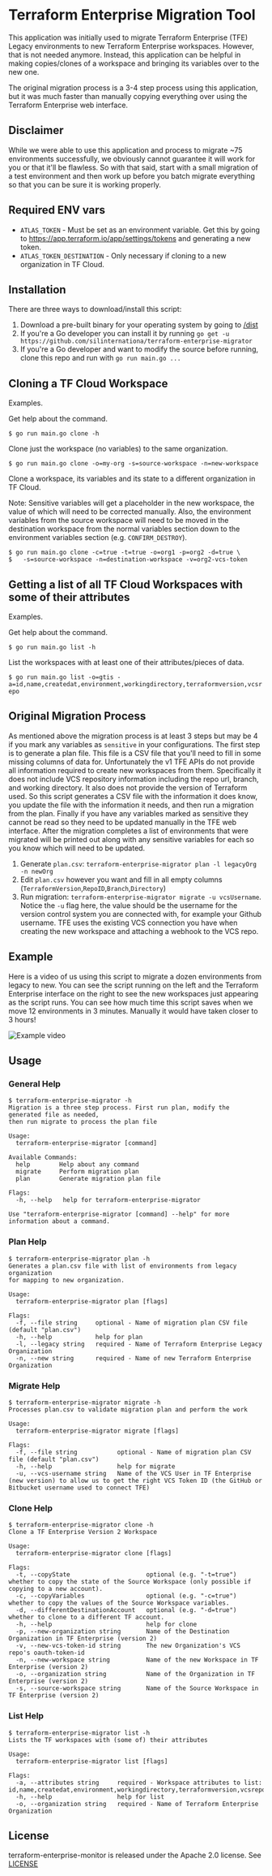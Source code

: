 # Terraform Enterprise Migration Tool
This application was initially used to migrate Terraform Enterprise (TFE) Legacy environments to new 
Terraform Enterprise workspaces.  However, that is not needed anymore. Instead, this application 
can be helpful in making copies/clones of a workspace and bringing its variables over to the new one.

The original migration process is a 3-4 step process using this application, but it was much faster than 
manually copying everything over using the Terraform Enterprise web interface. 

## Disclaimer
While we were able to use this application and process to migrate ~75 environments successfully, we obviously cannot
guarantee it will work for you or that it'll be flawless. So with that said, start with a small migration of a test
environment and then work up before you batch migrate everything so that you can be sure it is working properly.

## Required ENV vars
- `ATLAS_TOKEN` - Must be set as an environment variable. Get this by going to 
https://app.terraform.io/app/settings/tokens and generating a new token.
- `ATLAS_TOKEN_DESTINATION` - Only necessary if cloning to a new organization in TF Cloud.


## Installation
There are three ways to download/install this script:

1. Download a pre-built binary for your operating system by going to [/dist](https://github.com/silinternational/terraform-enterprise-migrator/tree/master/dist)
2. If you're a Go developer you can install it by running `go get -u https://github.com/silinternationa/terraform-enterprise-migrator`
3. If you're a Go developer and want to modify the source before running, clone this repo and run with `go run main.go ...`

## Cloning a TF Cloud Workspace
Examples.

Get help about the command.

```$ go run main.go clone -h```

Clone just the workspace (no variables) to the same organization.

```$ go run main.go clone -o=my-org -s=source-workspace -n=new-workspace```

Clone a workspace, its variables and its state to a different organization in TF Cloud.

Note: Sensitive variables will get a placeholder in the new workspace, the value of
which will need to be corrected manually.  Also, the environment variables from the source
workspace will need to be moved in the destination workspace from the normal variables section
down to the environment variables section (e.g. `CONFIRM_DESTROY`).

```
$ go run main.go clone -c=true -t=true -o=org1 -p=org2 -d=true \
$   -s=source-workspace -n=destination-workspace -v=org2-vcs-token
```


## Getting a list of all TF Cloud Workspaces with some of their attributes 
Examples.

Get help about the command.

```$ go run main.go list -h```

List the workspaces with at least one of their attributes/pieces of data.

```$ go run main.go list -o=gtis -a=id,name,createdat,environment,workingdirectory,terraformversion,vcsrepo```


## Original Migration Process
As mentioned above the migration process is at least 3 steps but may be 4 if you mark any variables as `sensitive` 
in your configurations. The first step is to generate a plan file. This file is a CSV file that you'll need to fill 
in some missing columns of data for. Unfortunately the v1 TFE APIs do not provide all information required to create 
new workspaces from them. Specifically it does not include VCS repository information including the repo url, 
branch, and working directory. It also does not provide the version of Terraform used. So this script generates a 
CSV file with the information it does know, you update the file with the information it needs, and then run a 
migration from the plan. Finally if you have any variables marked as sensitive they cannot be read so they need to be 
updated manually in the TFE web interface. After the migration completes a list of environments that were migrated 
will be printed out along with any sensitive variables for each so you know which will need to be updated.

1. Generate `plan.csv`: `terraform-enterprise-migrator plan -l legacyOrg -n newOrg`
2. Edit `plan.csv` however you want and fill in all empty columns (`TerraformVersion`,`RepoID`,`Branch`,`Directory`)
3. Run migration: `terraform-enterprise-migrator migrate -u vcsUsername`. Notice the `-u` flag here, the value should be
the username for the version control system you are connected with, for example your Github username. TFE uses the 
existing VCS connection you have when creating the new workspace and attaching a webhook to the VCS repo.

## Example
Here is a video of us using this script to migrate a dozen environments from legacy to new. You can see the script 
running on the left and the Terraform Enterprise interface on the right to see the new workspaces just appearing as the 
script runs. You can see how much time this script saves when we move 12 environments in 3 minutes. Manually it would 
have taken closer to 3 hours!

![Example video](video.gif)

## Usage

### General Help
```text
$ terraform-enterprise-migrator -h
Migration is a three step process. First run plan, modify the generated file as needed,
then run migrate to process the plan file

Usage:
  terraform-enterprise-migrator [command]

Available Commands:
  help        Help about any command
  migrate     Perform migration plan
  plan        Generate migration plan file

Flags:
  -h, --help   help for terraform-enterprise-migrator

Use "terraform-enterprise-migrator [command] --help" for more information about a command.
```

### Plan Help
```text
$ terraform-enterprise-migrator plan -h
Generates a plan.csv file with list of environments from legacy organization
for mapping to new organization.

Usage:
  terraform-enterprise-migrator plan [flags]

Flags:
  -f, --file string     optional - Name of migration plan CSV file (default "plan.csv")
  -h, --help            help for plan
  -l, --legacy string   required - Name of Terraform Enterprise Legacy Organization
  -n, --new string      required - Name of new Terraform Enterprise Organization
```

### Migrate Help
```text
$ terraform-enterprise-migrator migrate -h
Processes plan.csv to validate migration plan and perform the work

Usage:
  terraform-enterprise-migrator migrate [flags]

Flags:
  -f, --file string           optional - Name of migration plan CSV file (default "plan.csv")
  -h, --help                  help for migrate
  -u, --vcs-username string   Name of the VCS User in TF Enterprise (new version) to allow us to get the right VCS Token ID (the GitHub or Bitbucket username used to connect TFE)
```

### Clone Help
```text
$ terraform-enterprise-migrator clone -h
Clone a TF Enterprise Version 2 Workspace

Usage:
  terraform-enterprise-migrator clone [flags]

Flags:
  -t, --copyState                     optional (e.g. "-t=true") whether to copy the state of the Source Workspace (only possible if copying to a new account).
  -c, --copyVariables                 optional (e.g. "-c=true") whether to copy the values of the Source Workspace variables.
  -d, --differentDestinationAccount   optional (e.g. "-d=true") whether to clone to a different TF account.
  -h, --help                          help for clone
  -p, --new-organization string       Name of the Destination Organization in TF Enterprise (version 2)
  -v, --new-vcs-token-id string       The new Organization's VCS repo's oauth-token-id
  -n, --new-workspace string          Name of the new Workspace in TF Enterprise (version 2)
  -o, --organization string           Name of the Organization in TF Enterprise (version 2)
  -s, --source-workspace string       Name of the Source Workspace in TF Enterprise (version 2)
```

### List Help
```text
$ terraform-enterprise-migrator list -h
Lists the TF workspaces with (some of) their attributes

Usage:
  terraform-enterprise-migrator list [flags]

Flags:
  -a, --attributes string     required - Workspace attributes to list: id,name,createdat,environment,workingdirectory,terraformversion,vcsrepo
  -h, --help                  help for list
  -o, --organization string   required - Name of Terraform Enterprise Organization
```

## License
terraform-enterprise-monitor is released under the Apache 2.0 license. See 
[LICENSE](https://github.com/silinternational/terraform-enterprise-monitor/blob/master/LICENSE)